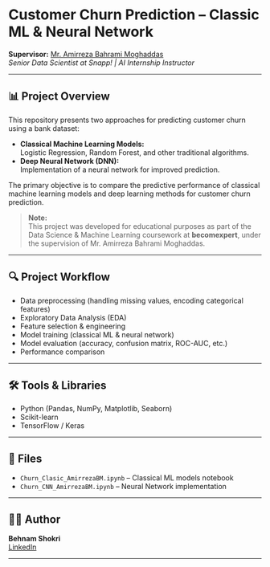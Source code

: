 # Customer Churn Prediction – Classic ML & Neural Network

**Supervisor:** [Mr. Amirreza Bahrami Moghaddas](https://www.linkedin.com/in/amirreza-bahrami-moghaddas-00886678)  
_Senior Data Scientist at Snapp! | AI Internship Instructor_

---

## 📊 Project Overview

This repository presents two approaches for predicting customer churn using a bank dataset:

- **Classical Machine Learning Models:**  
  Logistic Regression, Random Forest, and other traditional algorithms.
- **Deep Neural Network (DNN):**  
  Implementation of a neural network for improved prediction.

The primary objective is to compare the predictive performance of classical machine learning models and deep learning methods for customer churn prediction.

> **Note:**  
> This project was developed for educational purposes as part of the Data Science & Machine Learning coursework at **becomexpert**, under the supervision of Mr. Amirreza Bahrami Moghaddas.

---

## 🔍 Project Workflow

- Data preprocessing (handling missing values, encoding categorical features)
- Exploratory Data Analysis (EDA)
- Feature selection & engineering
- Model training (classical ML & neural network)
- Model evaluation (accuracy, confusion matrix, ROC-AUC, etc.)
- Performance comparison

---

## 🛠️ Tools & Libraries

- Python (Pandas, NumPy, Matplotlib, Seaborn)
- Scikit-learn
- TensorFlow / Keras

---

## 📁 Files

- `Churn_Clasic_AmirrezaBM.ipynb` – Classical ML models notebook
- `Churn_CNN_AmirrezaBM.ipynb` – Neural Network implementation

---

## 🙋‍♂️ Author

**Behnam Shokri**  
[LinkedIn](https://www.linkedin.com/in/behnam-shokri-3874b0172)

---
